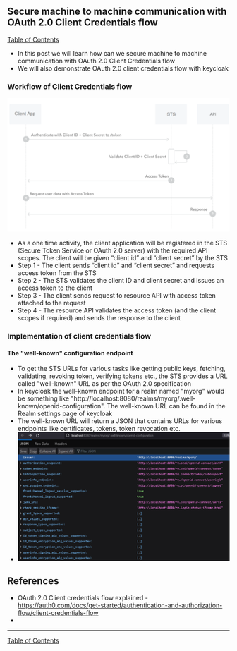 ## Secure machine to machine communication with OAuth 2.0 Client Credentials flow

[Table of Contents](https://nagasudhir.blogspot.com/2020/04/taming-python-table-of-contents.html)
<br>
* In this post we will learn how can we secure machine to machine communication with OAuth 2.0 Client Credentials flow
* We will also demonstrate OAuth 2.0 client credentials flow with keycloak


### Workflow of Client Credentials flow

![oauth_client_credentials_flow.png](https://github.com/nagasudhirpulla/taming_python/raw/master/blog/skills/assets/img/oauth_client_credentials_flow.png)
- As a one time activity, the client application will be registered in the STS (Secure Token Service or OAuth 2.0 server) with the required API scopes. The client will be given “client id” and “client secret” by the STS
- Step 1 - The client sends “client id” and “client secret” and requests access token from the STS
- Step 2 - The STS validates the client ID and client secret and issues an access token to the client
- Step 3 - The client sends request to resource API with access token attached to the request
- Step 4 - The resource API validates the access token (and the client scopes if required) and sends the response to the client

### Implementation of client credentials flow
#### The "well-known" configuration endpoint
* To get the STS URLs for various tasks like getting public keys, fetching, validating, revoking token, verifying tokens etc., the STS provides a URL called "well-known" URL as per the OAuth 2.0 specification
* In keycloak the well-known endpoint for a realm named "myorg" would be something like "http://localhost:8080/realms/myorg/.well-known/openid-configuration". The well-known URL can be found in the Realm settings page of keycloak
* The well-known URL will return a JSON that contains URLs for various endpoints like certificates, tokens, token revocation etc.
* ![oauth_well_known_endpoint.png](https://github.com/nagasudhirpulla/taming_python/raw/master/blog/skills/assets/img/oauth_well_known_endpoint.png)


## References
- OAuth 2.0 Client credentials flow explained - https://auth0.com/docs/get-started/authentication-and-authorization-flow/client-credentials-flow
- 

<hr/>

[Table of Contents](https://nagasudhir.blogspot.com/2020/04/taming-python-table-of-contents.html)


<!--stackedit_data:
eyJoaXN0b3J5IjpbMTEwOTczMzk2OCwxNzM2NzA0NTgsMTE3OD
k4NzI5MiwtMTI0NjAyODY4OV19
-->